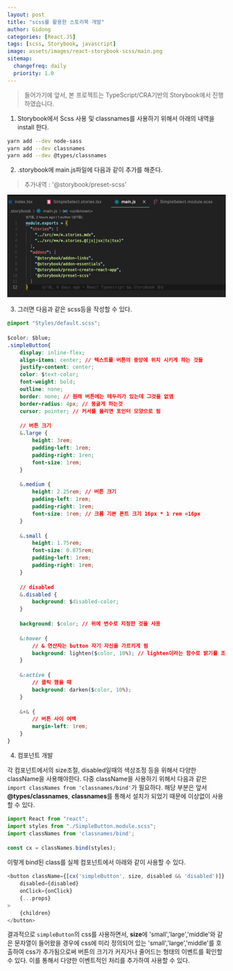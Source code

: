 ```yaml
---
layout: post
title: "scss를 활용한 스토리북 개발"
author: Gidong
categories: [React.JS]
tags: [scss, Storybook, javascript]
image: assets/images/react-storybook-scss/main.png
sitemap:
  changefreq: daily
  priority: 1.0
---
```


> 들어가기에 앞서, 본 프로젝트는 TypeScript/CRA기반의 Storybook에서 진행하였습니다.

1. Storybook에서 Scss 사용 및 classnames를 사용하기 위해서 아래의 내역을 install 한다.

```bash
yarn add --dev node-sass
yarn add --dev classnames
yarn add --dev @types/classnames
```

2. .storybook에 main.js파일에 다음과 같이 추가를 해준다.

> 추가내역 : '@storybook/preset-scss'

![image1](/assets/images/react-storybook-scss/image1.png)

3. 그러면 다음과 같은 scss등을 작성할 수 있다.

```css
@import "Styles/default.scss";

$color: $blue;
.simpleButton{
    display: inline-flex;
    align-items: center; // 텍스트를 버튼의 중앙에 위치 시키게 하는 것들
    justify-content: center;
    color: $text-color;
    font-weight: bold;
    outline: none;
    border: none; // 원래 버튼에는 테두리가 있는데 그것을 없앰
    border-radius: 4px; // 둥글게 하는것
    cursor: pointer; // 커서를 올리면 포인터 모양으로 됨

    // 버튼 크기
    &.large {
        height: 3rem;
        padding-left: 1rem;
        padding-right: 1ren;
        font-size: 1rem;
    }

    &.medium {
        height: 2.25rem; // 버튼 크기
        padding-left: 1rem;
        padding-right: 1rem;
        font-size: 1rem; // 크롬 기본 폰트 크기 16px * 1 rem =16px   
    }

    &.small {
        height: 1.75rem;
        font-size: 0.875rem;
        padding-left: 1rem;
        padding-right: 1rem;
    }

    // disabled
    &.disabled {
        background: $disabled-color;
    }

    background: $color; // 위에 변수로 지정한 것을 사용

    &:hover {
        // & 연산자는 button 자기 자신을 가르키게 됨
        background: lighten($color, 10%); // lighten이라는 함수로 밝기를 조절 가능, 두번째 파라미터에는 얼마나 밝게 할지 지정
    }

    &:active {
        // 클릭 했을 때
        background: darken($color, 10%);
    }

    &+& {
        // 버튼 사이 여백
        margin-left: 1rem;
    }
}
```

4. 컴포넌트 개발

각 컴포넌트에서의 size조절, disabled일때의 색상조정 등을 위해서 다양한 className을 사용해야한다.
다중 className을 사용하기 위해서 다음과 같은 `import classNames from 'classnames/bind'`가 필요하다.
해당 부분은 앞서 **@types/classnames**, **classnames**를 통해서 설치가 되었기 때문에 이상없이 사용할 수 있다.

```javascript
import React from "react";
import styles from "./SimpleButton.module.scss";
import classNames from 'classnames/bind';

const cx = classNames.bind(styles);
```

이렇게 bind된 class를 실제 컴포넌트에서 아래와 같이 사용할 수 있다.

```javascript
<button className={[cx('simpleButton', size, disabled && 'disabled')]}
    disabled={disabled}
    onClick={onClick}
    {...props}
>
    {children}
</button>
```

결과적으로 `simpleButton`의 css를 사용하면서, **size**에 'small','large','middle'와 같은 문자열이 들어왔을 경우에
css에 미리 정의되어 있는 'small','large','middle'를 호출하여 css가 추가됨으로써 버튼의 크기가 커지거나 줄어드는 형태의 이벤트를
확인할 수 있다.
이를 통해서 다양한 이벤트적인 처리를 추가하여 사용할 수 있다.